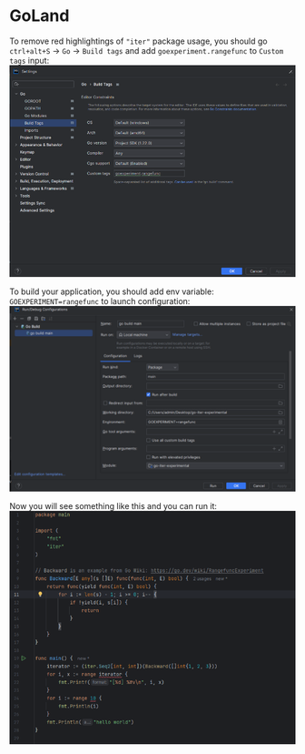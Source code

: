 # GoLand

To remove red highlightings of `"iter"` package usage, you should go `ctrl+alt+S` -> `Go` -> `Build tags` and add `goexperiment.rangefunc` to `Custom tags` input: ![img.png](img.png)

To build your application, you should add env variable: `GOEXPERIMENT=rangefunc` to launch configuration: ![img_1.png](img_1.png)

Now you will see something like this and you can run it: ![img_2.png](img_2.png)